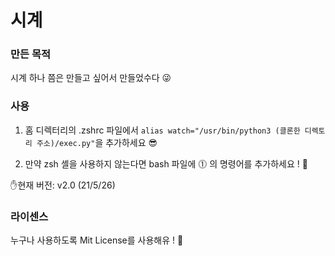 # 시계

### 만든 목적
시계 하나 쯤은 만들고 싶어서 만들었수다 😜

### 사용
1. 홈 디렉터리의 .zshrc 파일에서 `alias watch="/usr/bin/python3 (클론한 디렉토리 주소)/exec.py"`을 추가하세요 😎

2. 만약 zsh 셸을 사용하지 않는다면 bash 파일에 ⓵ 의 명령어를 추가하세요 ! 🙂

✋현재 버전: v2.0 (21/5/26)

### 라이센스
누구나 사용하도록 Mit License를 사용해유 ! 🤩
